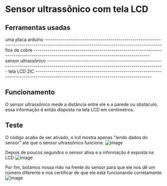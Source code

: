 # Sensor ultrassônico com tela LCD
## Ferramentas usadas
uma placa arduíno ----------------------------------------------------------------------------------------------------------------------------------------
fios de cobre ----------------------------------------------------------------------------------------------------------------------------------------
sensor ultrassônico ----------------------------------------------------------------------------------------------------------------------------------------
tela LCD 2IC ----------------------------------------------------------------------------------------------------------------------------------------
## Funcionamento
O sensor ultrassônico mede a distância entre ele e a parede ou obstáculo, essa informação é então disposta na tela LCD em centímetros.
## Teste
O código acaba de ser ativado, o lcd mostra apenas "lendo dados do sensor" até que o sensor ultrassônico funcione.
![image](https://user-images.githubusercontent.com/102593170/176663503-bddbaea2-5271-4959-aabf-2435dd8341b1.png)

Depois de poucos segundos o sensor ativa e a informação é exposta na LCD
![image](https://user-images.githubusercontent.com/102593170/176663774-32234aae-5192-4193-87b3-00f35935b407.png)

Por fim, botamos nossa mão na frente do sensor para que ele nos dê um número diferente e nos certificar de que ele está funcionando corretamente
![image](https://user-images.githubusercontent.com/102593170/176663994-e35b92b4-fad0-4679-a27e-22473bd854cf.png)
